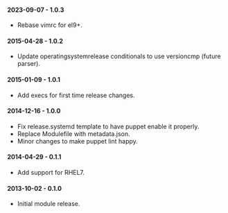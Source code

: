 #### 2023-09-07 - 1.0.3
* Rebase vimrc for el9+.

#### 2015-04-28 - 1.0.2
* Update operatingsystemrelease conditionals to use versioncmp (future parser).

#### 2015-01-09 - 1.0.1
* Add execs for first time release changes.

#### 2014-12-16 - 1.0.0
* Fix release.systemd template to have puppet enable it properly.
* Replace Modulefile with metadata.json.
* Minor changes to make puppet lint happy.

#### 2014-04-29 - 0.1.1
* Add support for RHEL7.

#### 2013-10-02 - 0.1.0
* Initial module release.

